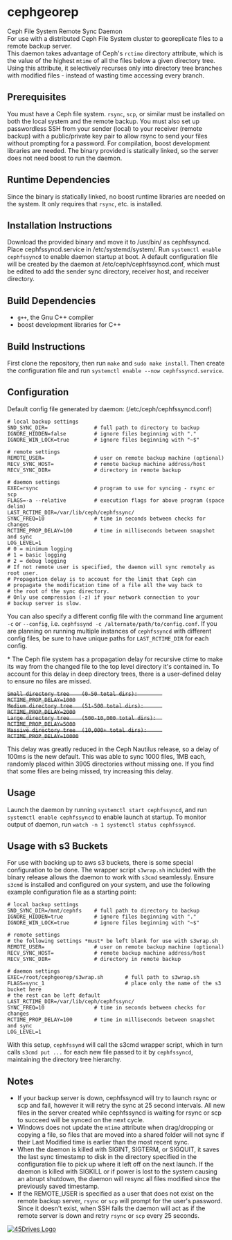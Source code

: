# cephgeorep
Ceph File System Remote Sync Daemon  
For use with a distributed Ceph File System cluster to georeplicate files to a remote backup server.  
This daemon takes advantage of Ceph's `rctime` directory attribute, which is the value of the highest `mtime` of all the files below a given directory tree. Using this attribute, it selectively recurses only into directory tree branches with modified files - instead of wasting time accessing every branch.

## Prerequisites
You must have a Ceph file system. `rsync`, `scp`, or similar must be installed on both the local system and the remote backup. You must also set up passwordless SSH from your sender (local) to your receiver (remote backup) with a public/private key pair to allow rsync to send your files without prompting for a password. For compilation, boost development libraries are needed. The binary provided is statically linked, so the server does not need boost to run the daemon.

## Runtime Dependencies
Since the binary is statically linked, no boost runtime libraries are needed on the system. It only requires that `rsync`, etc. is installed.

## Installation Instructions
Download the provided binary and move it to /usr/bin/ as cephfssyncd. Place cephfssyncd.service in /etc/systemd/system/. Run `systemctl enable cephfssyncd` to enable daemon startup at boot. A default configuration file will be created by the daemon at /etc/ceph/cephfssyncd.conf, which must be edited to add the sender sync directory, receiver host, and receiver directory.

## Build Dependencies
* `g++`, the Gnu C++ compiler
* boost development libraries for C++

## Build Instructions
First clone the repository, then run `make` and `sudo make install`. Then create the configuration file and run `systemctl enable --now cephfssyncd.service`.

## Configuration
Default config file generated by daemon: (/etc/ceph/cephfssyncd.conf)

```
# local backup settings
SND_SYNC_DIR=               # full path to directory to backup
IGNORE_HIDDEN=false         # ignore files beginning with "."
IGNORE_WIN_LOCK=true        # ignore files beginning with "~$"

# remote settings
REMOTE_USER=                # user on remote backup machine (optional)
RECV_SYNC_HOST=             # remote backup machine address/host
RECV_SYNC_DIR=              # directory in remote backup

# daemon settings
EXEC=rsync                  # program to use for syncing - rsync or scp
FLAGS=-a --relative         # execution flags for above program (space delim)
LAST_RCTIME_DIR=/var/lib/ceph/cephfssync/
SYNC_FREQ=10                # time in seconds between checks for changes
RCTIME_PROP_DELAY=100       # time in milliseconds between snapshot and sync
LOG_LEVEL=1
# 0 = minimum logging
# 1 = basic logging
# 2 = debug logging
# If not remote user is specified, the daemon will sync remotely as root user.
# Propagation delay is to account for the limit that Ceph can
# propagate the modification time of a file all the way back to
# the root of the sync directory.
# Only use compression (-z) if your network connection to your
# backup server is slow.
```
You can also specify a different config file with the command line argument `-c` or `--config`, i.e. `cephfssynd -c /alternate/path/to/config.conf`. If you are planning on running multiple instances of `cephfssyncd` with different config files, be sure to have unique paths for `LAST_RCTIME_DIR` for each config.  

\* The Ceph file system has a propagation delay for recursive ctime to make its way from the changed file to the
top level directory it's contained in. To account for this delay in deep directory trees, there is a user-defined
delay to ensure no files are missed. 

~~`Small directory tree    (0-50 total dirs):        RCTIME_PROP_DELAY=1000`~~  
~~`Medium directory tree   (51-500 total dirs):      RCTIME_PROP_DELAY=2000`~~  
~~`Large directory tree    (500-10,000 total dirs):  RCTIME_PROP_DELAY=5000`~~  
~~`Massive directory tree  (10,000+ total dirs):     RCTIME_PROP_DELAY=10000`~~  

This delay was greatly reduced in the Ceph Nautilus release, so a delay of 100ms is the new default. This was able to sync 1000 files, 1MB each, randomly placed within 3905 directories without missing one. If you find that some files are being missed, try increasing this delay.

## Usage
Launch the daemon by running `systemctl start cephfssyncd`, and run `systemctl enable cephfssyncd` to enable launch at startup. To monitor output of daemon, run `watch -n 1 systemctl status cephfssyncd`.

## Usage with s3 Buckets

For use with backing up to aws s3 buckets, there is some special configuration to be done. The wrapper script `s3wrap.sh` included with the binary release allows the daemon to work with `s3cmd` seamlessly. Ensure `s3cmd` is installed and configured on your system, and use the following example configuration file as a starting point:
```
# local backup settings
SND_SYNC_DIR=/mnt/cephfs    # full path to directory to backup
IGNORE_HIDDEN=true          # ignore files beginning with "."
IGNORE_WIN_LOCK=true        # ignore files beginning with "~$"

# remote settings
# the following settings *must* be left blank for use with s3wrap.sh
REMOTE_USER=                # user on remote backup machine (optional)
RECV_SYNC_HOST=             # remote backup machine address/host
RECV_SYNC_DIR=              # directory in remote backup

# daemon settings
EXEC=/root/cephgeorep/s3wrap.sh       # full path to s3wrap.sh
FLAGS=sync_1                          # place only the name of the s3 bucket here
# the rest can be left default
LAST_RCTIME_DIR=/var/lib/ceph/cephfssync/
SYNC_FREQ=10                # time in seconds between checks for changes
RCTIME_PROP_DELAY=100       # time in milliseconds between snapshot and sync
LOG_LEVEL=1
```
With this setup, `cephfssynd` will call the s3cmd wrapper script, which in turn calls `s3cmd put ...` for each new file passed to it by `cephfssyncd`, maintaining the directory tree hierarchy.

## Notes
* If your backup server is down, cephfssyncd will try to launch rsync or scp and fail, however it will retry the sync at 25 second intervals. All new files in the server created while cephfssyncd is waiting for rsync or scp to succeed will be synced on the next cycle.  
* Windows does not update the `mtime` attribute when drag/dropping or copying a file, so files that are moved into a shared folder will not sync if their Last Modified time is earlier than the most recent sync. 
* When the daemon is killed with SIGINT, SIGTERM, or SIGQUIT, it saves the last sync timestamp to disk in the directory specified in the configuration file to pick up where it left off on the next launch. If the daemon is killed with SIGKILL or if power is lost to the system causing an abrupt shutdown, the daemon will resync all files modified since the previously saved timestamp.
* If the REMOTE_USER is specified as a user that does not exist on the remote backup server, `rsync` or `scp` will prompt for the user's password. Since it doesn't exist, when SSH fails the daemon will act as if the remote server is down and retry `rsync` or `scp` every 25 seconds.

[![45Drives Logo](https://www.45drives.com/img/45-drives-brand.png)](https://www.45drives.com)
